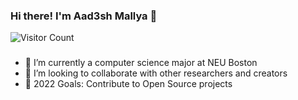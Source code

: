 <!---
aad3sh/aad3sh is a ✨ special ✨ repository because its `README.md` (this file) appears on your GitHub profile.
You can click the Preview link to take a look at your changes.
--->


### Hi there! I'm Aad3sh Mallya  👋
![Visitor Count](https://profile-counter.glitch.me/aad3sh/count.svg)

###
- 🌱 I’m currently a computer science major at NEU Boston
- 👯 I’m looking to collaborate with other researchers and creators
- 🥅 2022 Goals: Contribute to Open Source projects
